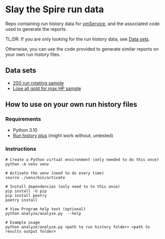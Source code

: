 # Slay the Spire run data

Repo containing run history data for [vmService](https://www.twitch.tv/vmservice),
and the associated code used to generate the reports.

TL;DR: If you are only looking for the run history data, see [Data sets](#data-sets).

Otherwise, you can use the code provided to generate similar reports on your own run history files.

## Data sets

- [200 run rotating sample](./results/200-rotating-sample)
- [Lose all gold for max HP sample](./results/lose-all-gold-max-hp-sample)

## How to use on your own run history files

### Requirements

- Python 3.10
- [Run history plus](https://steamcommunity.com/sharedfiles/filedetails/?id=2802958032) (might work
  without, untested)

### Instructions

```shell
# Create a Python virtual environment (only needed to do this once)
python -m venv venv

# Activate the venv (need to do every time)
source ./venv/bin/activate

# Install dependencies (only need to to this once)
pip install -U pip
pip install poetry
poetry install

# View Program help text (optional)
python analyze/analyze.py  --help

# Example usage
python analyze/analyze.py <path to run history folder> <path to results output folder>
```
